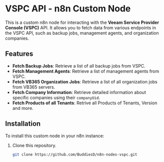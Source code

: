 # VSPC API - n8n Custom Node

This is a custom n8n node for interacting with the **Veeam Service Provider Console (VSPC)** API. It allows you to fetch data from various endpoints in the VSPC API, such as backup jobs, management agents, and organization companies.

## Features

- **Fetch Backup Jobs**: Retrieve a list of all backup jobs from VSPC.
- **Fetch Management Agents**: Retrieve a list of management agents from VSPC.
- **Fetch VB365 Organization Jobs**: Retrieve a list of all organization jobs from VB365 servers.
- **Fetch Company Information**: Retrieve detailed information about specific companies using their `companyUid`.
- **Fetch Products of all Tenants**: Retrive all Products of Tenants, Version and more.

## Installation

To install this custom node in your n8n instance:

1. Clone this repository.
   ```bash
   git clone https://github.com/BuddiesD/n8n-nodes-vspc.git
